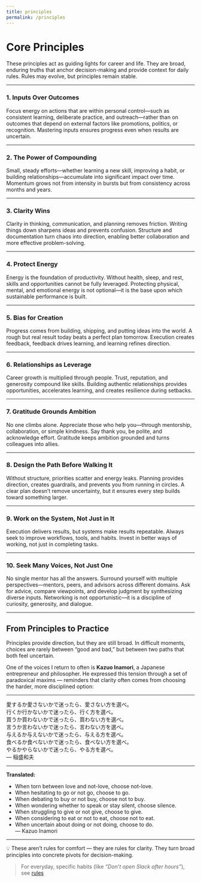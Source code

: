 ```yaml
---
title: principles
permalink: /principles
---
```


# Core Principles

These principles act as guiding lights for career and life. They are broad, enduring truths that anchor decision-making and provide context for daily rules. Rules may evolve, but principles remain stable.

---

### 1. **Inputs Over Outcomes**

Focus energy on actions that are within personal control—such as consistent learning, deliberate practice, and outreach—rather than on outcomes that depend on external factors like promotions, politics, or recognition. Mastering inputs ensures progress even when results are uncertain.

---

### 2. **The Power of Compounding**

Small, steady efforts—whether learning a new skill, improving a habit, or building relationships—accumulate into significant impact over time. Momentum grows not from intensity in bursts but from consistency across months and years.

---

### 3. **Clarity Wins**

Clarity in thinking, communication, and planning removes friction. Writing things down sharpens ideas and prevents confusion. Structure and documentation turn chaos into direction, enabling better collaboration and more effective problem-solving.

---

### 4. **Protect Energy**

Energy is the foundation of productivity. Without health, sleep, and rest, skills and opportunities cannot be fully leveraged. Protecting physical, mental, and emotional energy is not optional—it is the base upon which sustainable performance is built.

---

### 5. **Bias for Creation**

Progress comes from building, shipping, and putting ideas into the world. A rough but real result today beats a perfect plan tomorrow. Execution creates feedback, feedback drives learning, and learning refines direction.

---

### 6. **Relationships as Leverage**

Career growth is multiplied through people. Trust, reputation, and generosity compound like skills. Building authentic relationships provides opportunities, accelerates learning, and creates resilience during setbacks.

---

### 7. **Gratitude Grounds Ambition**

No one climbs alone. Appreciate those who help you—through mentorship, collaboration, or simple kindness. Say thank you, be polite, and acknowledge effort. Gratitude keeps ambition grounded and turns colleagues into allies.

---

### 8. **Design the Path Before Walking It**

Without structure, priorities scatter and energy leaks. Planning provides direction, creates guardrails, and prevents you from running in circles. A clear plan doesn’t remove uncertainty, but it ensures every step builds toward something larger.

---

### 9. **Work on the System, Not Just in It**

Execution delivers results, but systems make results repeatable. Always seek to improve workflows, tools, and habits. Invest in better ways of working, not just in completing tasks.

---

### 10. **Seek Many Voices, Not Just One**

No single mentor has all the answers. Surround yourself with multiple perspectives—mentors, peers, and advisors across different domains. Ask for advice, compare viewpoints, and develop judgment by synthesizing diverse inputs. Networking is not opportunistic—it is a discipline of curiosity, generosity, and dialogue.

---

## From Principles to Practice

Principles provide direction, but they are still broad. In difficult moments, choices are rarely between “good and bad,” but between two paths that both feel uncertain.  

One of the voices I return to often is **Kazuo Inamori**, a Japanese entrepreneur and philosopher. He expressed this tension through a set of paradoxical maxims — reminders that clarity often comes from choosing the harder, more disciplined option:

---

愛するか愛さないかで迷ったら、愛さない方を選べ。  
行くか行かないかで迷ったら、行く方を選べ。  
買うか買わないかで迷ったら、買わない方を選べ。  
言うか言わないかで迷ったら、言わない方を選べ。  
与えるか与えないかで迷ったら、与える方を選べ。  
食べるか食べないかで迷ったら、食べない方を選べ。  
やるかやらないかで迷ったら、やる方を選べ。  
— 稲盛和夫

---

**Translated:**  
- When torn between love and not-love, choose not-love.  
- When hesitating to go or not go, choose to go.  
- When debating to buy or not buy, choose not to buy.  
- When wondering whether to speak or stay silent, choose silence.  
- When struggling to give or not give, choose to give.  
- When considering to eat or not to eat, choose not to eat.  
- When uncertain about doing or not doing, choose to do.  
— Kazuo Inamori

---

💡 These aren’t rules for comfort — they are rules for clarity. They turn broad principles into concrete pivots for decision-making.  

> For everyday, specific habits (like *“Don’t open Slack after hours”*), see [rules](/rule)
